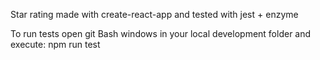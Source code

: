 Star rating made with create-react-app and tested with jest + enzyme




To run tests open git Bash windows in your local development folder and execute: npm run test
